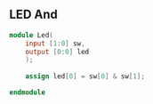 ## LED And

```verilog
module Led(
    input [1:0] sw,
    output [0:0] led
    );
    
    assign led[0] = sw[0] & sw[1];

endmodule
 
```